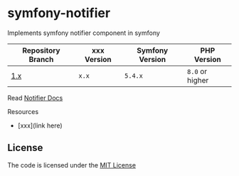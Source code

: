 # symfony-notifier
Implements symfony notifier component in symfony

| Repository Branch | xxx       Version | Symfony Version | PHP Version     |
|-------------------|-------------------|-----------------|-----------------|
| [1.x][2]          | `x.x`             | `5.4.x`         | `8.0` or higher |


Read [Notifier Docs](https://symfony.com/doc/current/notifier.html)

Resources  
- [xxx](link here)

[1]: https://symfony.com/doc/4.x/bundles/xxx/index.html
[2]: https://github.com/habibun/xxx/tree/x.x

## License
The code is licensed under the [MIT License](https://github.com/habibun/symfony-notifier/blob/master/LICENSE)
